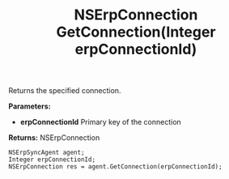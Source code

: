﻿---
uid: crmscript_ref_NSErpSyncAgent_GetConnection
title: NSErpConnection GetConnection(Integer erpConnectionId)
intellisense: NSErpSyncAgent.GetConnection
keywords: NSErpSyncAgent, GetConnection
so.topic: reference
---

Returns the specified connection.

**Parameters:**
 - **erpConnectionId** Primary key of the connection

**Returns:** NSErpConnection

```crmscript
NSErpSyncAgent agent;
Integer erpConnectionId;
NSErpConnection res = agent.GetConnection(erpConnectionId);
```

